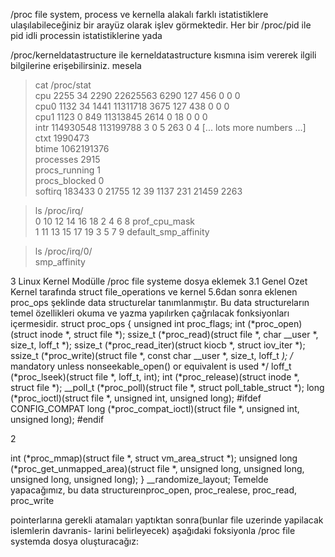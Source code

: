/proc file system, process ve kernella alakalı farklı istatistiklere ulaşılabileceğiniz bir arayüz
olarak işlev görmektedir. Her bir /proc/pid ile pid idli processin istatistiklerine yada

/proc/kerneldatastructure ile kerneldatastructure kısmına isim vererek ilgili bilgilerine erişebilirsiniz. mesela

> cat /proc/stat <br>
cpu 2255 34 2290 22625563 6290 127 456 0 0 0 <br>
cpu0 1132 34 1441 11311718 3675 127 438 0 0 0 <br>
cpu1 1123 0 849 11313845 2614 0 18 0 0 0 <br>
intr 114930548 113199788 3 0 5 263 0 4 [... lots more numbers ...] <br>
ctxt 1990473 <br>
btime 1062191376 <br>
processes 2915 <br>
procs_running 1 <br>
procs_blocked 0 <br>
softirq 183433 0 21755 12 39 1137 231 21459 2263 

> ls /proc/irq/ <br>
0 10 12 14 16 18 2 4 6 8 prof_cpu_mask <br>
1 11 13 15 17 19 3 5 7 9 default_smp_affinity <br>

> ls /proc/irq/0/ <br>
smp_affinity <br>

3 Linux Kernel Modülle /proc file systeme dosya eklemek
3.1 Genel Ozet
Kernel tarafında struct file_operations ve kernel 5.6dan sonra eklenen proc_ops şeklinde data
structurelar tanımlanmıştır. Bu data structureların temel özellikleri okuma ve yazma yapılırken
çağrılacak fonksiyonları içermesidir.
struct proc_ops {
unsigned int proc_flags;
int (*proc_open)(struct inode *, struct file *);
ssize_t (*proc_read)(struct file *, char __user *, size_t, loff_t *);
ssize_t (*proc_read_iter)(struct kiocb *, struct iov_iter *);
ssize_t (*proc_write)(struct file *, const char __user *, size_t, loff_t *);
/* mandatory unless nonseekable_open() or equivalent is used */
loff_t (*proc_lseek)(struct file *, loff_t, int);
int (*proc_release)(struct inode *, struct file *);
__poll_t (*proc_poll)(struct file *, struct poll_table_struct *);
long (*proc_ioctl)(struct file *, unsigned int, unsigned long);
#ifdef CONFIG_COMPAT
long (*proc_compat_ioctl)(struct file *, unsigned int, unsigned long);
#endif

2

int (*proc_mmap)(struct file *, struct vm_area_struct *);
unsigned long (*proc_get_unmapped_area)(struct file *, unsigned long, unsigned long, unsigned long, unsigned long);
} __randomize_layout;
Temelde yapacağımız, bu data structureınproc_open, proc_realese, proc_read, proc_write

pointerlarına gerekli atamaları yaptıktan sonra(bunlar file uzerinde yapilacak islemlerin davranis-
larini belirleyecek) aşağıdaki foksiyonla /proc file systemda dosya oluşturacağız:
